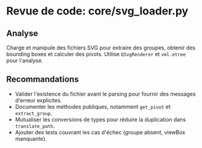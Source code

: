 # Revue de code: core/svg_loader.py

## Analyse
Charge et manipule des fichiers SVG pour extraire des groupes, obtenir des bounding boxes et calculer des pivots. Utilise `QSvgRenderer` et `xml.etree` pour l'analyse.

## Recommandations
- Valider l'existence du fichier avant le parsing pour fournir des messages d'erreur explicites.
- Documenter les méthodes publiques, notamment `get_pivot` et `extract_group`.
- Mutualiser les conversions de types pour réduire la duplication dans `translate_path`.
- Ajouter des tests couvrant les cas d'échec (groupe absent, viewBox manquante).
